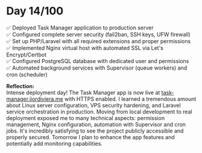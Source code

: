 # Day 14/100

✅ Deployed Task Manager application to production server  
✅ Configured complete server security (fail2ban, SSH keys, UFW firewall)  
✅ Set up PHP/Laravel with all required extensions and proper permissions  
✅ Implemented Nginx virtual host with automated SSL via Let's Encrypt/Certbot  
✅ Configured PostgreSQL database with dedicated user and permissions  
✅ Automated background services with Supervisor (queue workers) and cron (scheduler)

**Reflection:**  
Intense deployment day! The Task Manager app is now live at [task-manager.jiordiviera.me](https://task-manager.jiordiviera.me/) with HTTPS enabled. I learned a tremendous amount about Linux server configuration, VPS security hardening, and Laravel service orchestration in production. Moving from local development to real deployment exposed me to many technical aspects: permission management, Nginx configuration, automation with Supervisor and cron jobs. It's incredibly satisfying to see the project publicly accessible and properly secured. Tomorrow I plan to enhance the app features and potentially add monitoring capabilities.
